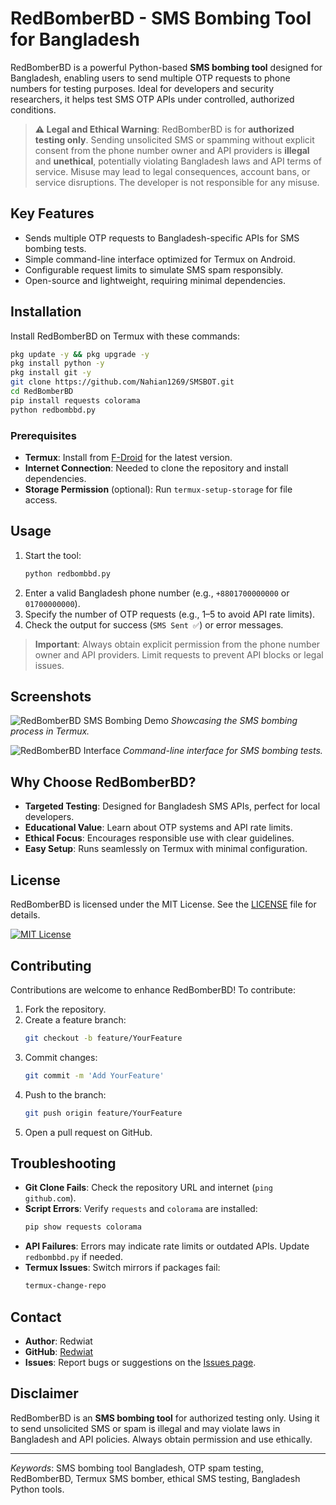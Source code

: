# RedBomberBD - SMS Bombing Tool for Bangladesh

RedBomberBD is a powerful Python-based **SMS bombing tool** designed for Bangladesh, enabling users to send multiple OTP requests to phone numbers for testing purposes. Ideal for developers and security researchers, it helps test SMS OTP APIs under controlled, authorized conditions.

> **⚠️ Legal and Ethical Warning**: RedBomberBD is for **authorized testing only**. Sending unsolicited SMS or spamming without explicit consent from the phone number owner and API providers is **illegal** and **unethical**, potentially violating Bangladesh laws and API terms of service. Misuse may lead to legal consequences, account bans, or service disruptions. The developer is not responsible for any misuse.

## Key Features
- Sends multiple OTP requests to Bangladesh-specific APIs for SMS bombing tests.
- Simple command-line interface optimized for Termux on Android.
- Configurable request limits to simulate SMS spam responsibly.
- Open-source and lightweight, requiring minimal dependencies.

## Installation

Install RedBomberBD on Termux with these commands:

```bash
pkg update -y && pkg upgrade -y
pkg install python -y
pkg install git -y
git clone https://github.com/Nahian1269/SMSBOT.git
cd RedBomberBD
pip install requests colorama
python redbombbd.py
```

### Prerequisites
- **Termux**: Install from [F-Droid](https://f-droid.org/en/packages/com.termux/) for the latest version.
- **Internet Connection**: Needed to clone the repository and install dependencies.
- **Storage Permission** (optional): Run `termux-setup-storage` for file access.

## Usage
1. Start the tool:
   ```bash
   python redbombbd.py
   ```
2. Enter a valid Bangladesh phone number (e.g., `+8801700000000` or `01700000000`).
3. Specify the number of OTP requests (e.g., 1–5 to avoid API rate limits).
4. Check the output for success (`SMS Sent ✅`) or error messages.

> **Important**: Always obtain explicit permission from the phone number owner and API providers. Limit requests to prevent API blocks or legal issues.

## Screenshots
![RedBomberBD SMS Bombing Demo](https://user-images.githubusercontent.com/90413704/138064859-98178dde-d6fd-422c-9aa4-a1ee7ccae2da.gif)
*Showcasing the SMS bombing process in Termux.*

![RedBomberBD Interface](https://user-images.githubusercontent.com/90413704/138065091-22a7fdd9-0766-4c0a-bcd7-25a8a0217ce4.png)
*Command-line interface for SMS bombing tests.*

## Why Choose RedBomberBD?
- **Targeted Testing**: Designed for Bangladesh SMS APIs, perfect for local developers.
- **Educational Value**: Learn about OTP systems and API rate limits.
- **Ethical Focus**: Encourages responsible use with clear guidelines.
- **Easy Setup**: Runs seamlessly on Termux with minimal configuration.

## License
RedBomberBD is licensed under the MIT License. See the [LICENSE](LICENSE) file for details.

[![MIT License](https://img.shields.io/badge/License-MIT-blue.svg)](https://opensource.org/licenses/MIT)

## Contributing
Contributions are welcome to enhance RedBomberBD! To contribute:
1. Fork the repository.
2. Create a feature branch:
   ```bash
   git checkout -b feature/YourFeature
   ```
3. Commit changes:
   ```bash
   git commit -m 'Add YourFeature'
   ```
4. Push to the branch:
   ```bash
   git push origin feature/YourFeature
   ```
5. Open a pull request on GitHub.

## Troubleshooting
- **Git Clone Fails**: Check the repository URL and internet (`ping github.com`).
- **Script Errors**: Verify `requests` and `colorama` are installed:
  ```bash
  pip show requests colorama
  ```
- **API Failures**: Errors may indicate rate limits or outdated APIs. Update `redbombbd.py` if needed.
- **Termux Issues**: Switch mirrors if packages fail:
  ```bash
  termux-change-repo
  ```

## Contact
- **Author**: Redwiat
- **GitHub**: [Redwiat](https://github.com/Redwiat)
- **Issues**: Report bugs or suggestions on the [Issues page](https://github.com/Redwiat/RedBomberBD/issues).

## Disclaimer
RedBomberBD is an **SMS bombing tool** for authorized testing only. Using it to send unsolicited SMS or spam is illegal and may violate laws in Bangladesh and API policies. Always obtain permission and use ethically.

---

*Keywords*: SMS bombing tool Bangladesh, OTP spam testing, RedBomberBD, Termux SMS bomber, ethical SMS testing, Bangladesh Python tools.
